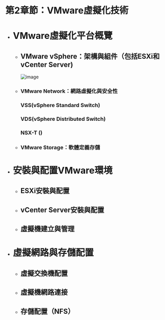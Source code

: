 # 第2章節：VMware虛擬化技術
- # VMware虛擬化平台概覽
  - ## VMware vSphere：架構與組件（包括ESXi和vCenter Server)
    ![image](https://github.com/Jerrychanglab/VMware-train/assets/39659664/06e5fa5c-9a4f-4802-8204-d0a9c8df1c98)

  - ### VMware Network：網路虛擬化與安全性
    ### VSS(vSphere Standard Switch)
    ### VDS(vSphere Distributed Switch)
    ### NSX-T ()
  - ### VMware Storage：軟體定義存儲

- # 安裝與配置VMware環境
  - ## ESXi安裝與配置
  - ## vCenter Server安裝與配置
  - ## 虛擬機建立與管理

- # 虛擬網路與存儲配置
  - ## 虛擬交換機配置
  - ## 虛擬機網路連接
  - ## 存儲配置（NFS）
